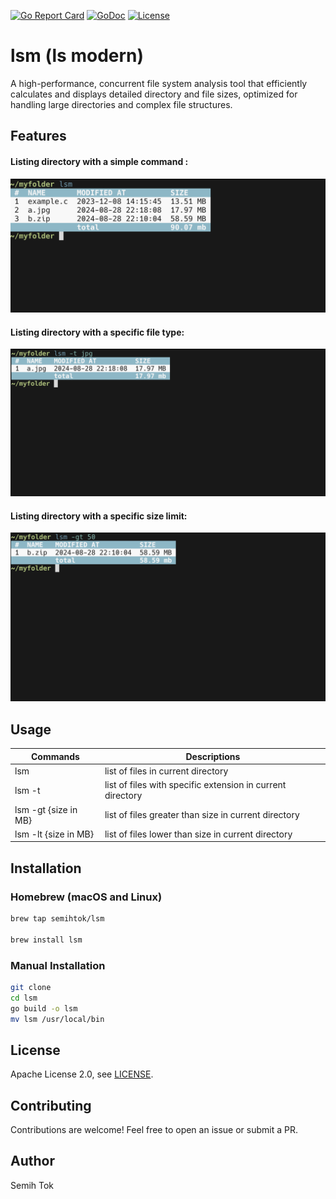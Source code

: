 [![Go Report Card](https://goreportcard.com/badge/github.com/semihtok/lsm)](https://goreportcard.com/report/github.com/semihtok/lsm)
[![GoDoc](https://godoc.org/github.com/semihtok/lsm?status.svg)](https://godoc.org/github.com/semihtok/lsm)
[![License](https://img.shields.io/github/license/saltstack/salt)](https://raw.githubusercontent.com/semihtok/lsm/master/LICENSE)

# lsm (ls modern)
A high-performance, concurrent file system analysis tool that efficiently calculates and displays detailed directory and file sizes, optimized for handling large directories and complex file structures.

## Features

#### Listing directory with a simple command :
<img src="images/lsm-banner.png" alt="lsm" width="600"/>

#### Listing directory with a specific file type:
<img src="images/lsm-type.png" alt="lsm-type" width="700"/>

#### Listing directory with a specific size limit:
<img src="images/lsm-gt.png" alt="lsm-gt" width="700"/>

## Usage

| Commands             | Descriptions                                               |
|----------------------|------------------------------------------------------------|
| lsm                  | list of files in current directory                         |     
| lsm -t               | list of files with specific extension in current directory |
| lsm -gt {size in MB} | list of files greater than size in current directory       |
| lsm -lt {size in MB} | list of files lower than size in current directory         |                                                            |


## Installation

### Homebrew (macOS and Linux)

```bash
brew tap semihtok/lsm

brew install lsm
```

### Manual Installation

```bash
git clone
cd lsm
go build -o lsm
mv lsm /usr/local/bin
```


## License
Apache License 2.0, see [LICENSE](LICENSE).

## Contributing
Contributions are welcome! Feel free to open an issue or submit a PR.

## Author
Semih Tok
